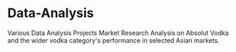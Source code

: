 # Data-Analysis
Various Data Analysis Projects
Market Research Analysis on Absolut Vodka and the wider vodka category's performance in selected Asian markets. 
